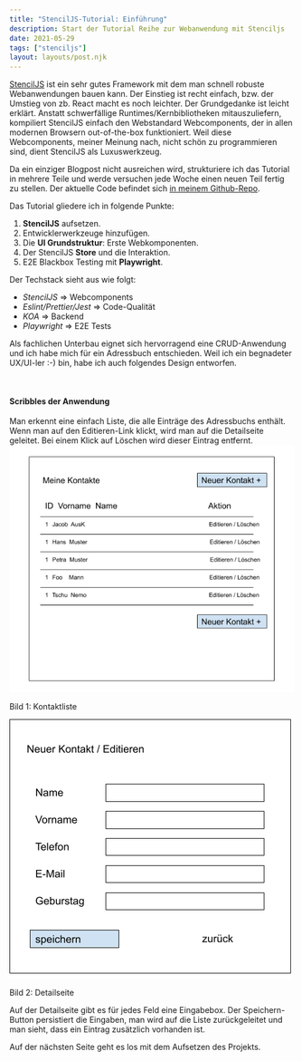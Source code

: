 ```yaml
---
title: "StencilJS-Tutorial: Einführung"
description: Start der Tutorial Reihe zur Webanwendung mit Stenciljs
date: 2021-05-29
tags: ["stenciljs"]
layout: layouts/post.njk
---
```


[StencilJS](https://stenciljs.com/) ist ein sehr gutes Framework mit dem man schnell robuste Webanwendungen bauen kann. Der Einstieg ist recht einfach, bzw. der Umstieg von zb. React macht es noch leichter. Der Grundgedanke ist leicht erklärt. Anstatt schwerfällige Runtimes/Kernbibliotheken mitauszuliefern, kompiliert StencilJS einfach den Webstandard Webcomponents, der in allen modernen Browsern out-of-the-box funktioniert. Weil diese Webcomponents, meiner Meinung nach, nicht schön zu programmieren sind, dient StencilJS als Luxuswerkzeug. <!-- endOfPreview -->

Da ein einziger Blogpost nicht ausreichen wird, strukturiere ich das Tutorial in mehrere Teile und werde versuchen jede Woche einen neuen Teil fertig zu stellen. Der aktuelle Code befindet sich [in meinem Github-Repo](https://github.com/derKuba/stenciljs-tutorial).

Das Tutorial gliedere ich in folgende Punkte:

1. **StencilJS** aufsetzen.
2. Entwicklerwerkzeuge hinzufügen.
3. Die **UI Grundstruktur**: Erste Webkomponenten.
4. Der StencilJS **Store** und die Interaktion.
5. E2E Blackbox Testing mit **Playwright**.

Der Techstack sieht aus wie folgt:

-   _StencilJS_ => Webcomponents
-   _Eslint/Prettier/Jest_ => Code-Qualität
-   _KOA_ => Backend
-   _Playwright_ => E2E Tests

Als fachlichen Unterbau eignet sich hervorragend eine CRUD-Anwendung und ich habe mich für ein Adressbuch entschieden. Weil ich ein begnadeter UX/UI-ler :-) bin, habe ich auch folgendes Design entworfen.

<br/>

#### Scribbles der Anwendung

Man erkennt eine einfach Liste, die alle Einträge des Adressbuchs enthält. Wenn man auf den Editieren-Link klickt, wird man auf die Detailseite geleitet. Bei einem Klick auf Löschen wird dieser Eintrag entfernt.
![Liste](/content/img/stenciljs-tutorial/list-design.png "Liste")<div class="has-text-right image-subline">Bild 1: Kontaktliste</div>

![Detailseite](/content/img/stenciljs-tutorial/detail-page-design.png "Detailseite")<div class="has-text-right image-subline">Bild 2: Detailseite</div>

Auf der Detailseite gibt es für jedes Feld eine Eingabebox. Der Speichern-Button persistiert die Eingaben, man wird auf die Liste zurückgeleitet und man sieht, dass ein Eintrag zusätzlich vorhanden ist.

Auf der nächsten Seite geht es los mit dem Aufsetzen des Projekts.

